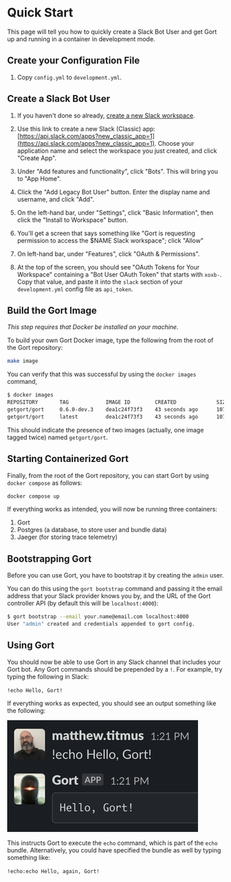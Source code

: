 # Quick Start

This page will tell you how to quickly create a Slack Bot User and get Gort up and running in a container in development mode.

## Create your Configuration File

1. Copy `config.yml` to `development.yml`.

## Create a Slack Bot User

1. If you haven't done so already, [create a new Slack workspace](https://slack.com/help/articles/206845317-Create-a-Slack-workspace).

1. Use this link to create a new Slack (Classic) app: [https://api.slack.com/apps?new_classic_app=1](https://api.slack.com/apps?new_classic_app=1). Choose your application name and select the workspace you just created, and click "Create App".

1. Under "Add features and functionality", click "Bots". This will bring you to "App Home".

1. Click the "Add Legacy Bot User" button. Enter the display name and username, and click "Add".

1. On the left-hand bar, under "Settings", click "Basic Information", then click the "Install to Workspace" button.

1. You'll get a screen that says something like "Gort is requesting permission to access the $NAME Slack workspace"; click "Allow"

1. On left-hand bar, under "Features", click "OAuth & Permissions".

1. At the top of the screen, you should see "OAuth Tokens for Your Workspace" containing a "Bot User OAuth Token" that starts with `xoxb-`. Copy that value, and paste it into the `slack` section of your `development.yml` config file as `api_token`.

## Build the Gort Image

_This step requires that Docker be installed on your machine._

To build your own Gort Docker image, type the following from the root of the Gort repository:

```bash
make image
```

You can verify that this was successful by using the `docker images` command,

```bash
$ docker images
REPOSITORY       TAG            IMAGE ID        CREATED             SIZE
getgort/gort     0.6.0-dev.3    dea1c24f73f3    43 seconds ago      107MB
getgort/gort     latest         dea1c24f73f3    43 seconds ago      107MB
```

This should indicate the presence of two images (actually, one image tagged twice) named `getgort/gort`.

## Starting Containerized Gort

Finally, from the root of the Gort repository, you can start Gort by using `docker compose` as follows:

```bash
docker compose up
```

If everything works as intended, you will now be running three containers: 

1. Gort
2. Postgres (a database, to store user and bundle data)
3. Jaeger (for storing trace telemetry)

## Bootstrapping Gort

Before you can use Gort, you have to bootstrap it by creating the `admin` user.

You can do this using the `gort bootstrap` command and passing it the email address that your Slack provider knows you by, and the URL of the Gort controller API (by default this will be `localhost:4000`):

```bash
$ gort bootstrap --email your.name@email.com localhost:4000
User "admin" created and credentials appended to gort config.
```

## Using Gort

You should now be able to use Gort in any Slack channel that includes your Gort bot. Any Gort commands should be prepended by a `!`. For example, try typing the following in Slack:

`!echo Hello, Gort!`

If everything works as expected, you should see an output something like the following:

![Hello, Gort!](images/hello-gort.png "Hello, Gort!")

This instructs Gort to execute the `echo` command, which is part of the `echo` bundle. Alternatively, you could have specified the bundle as well by typing something like:

`!echo:echo Hello, again, Gort!`


